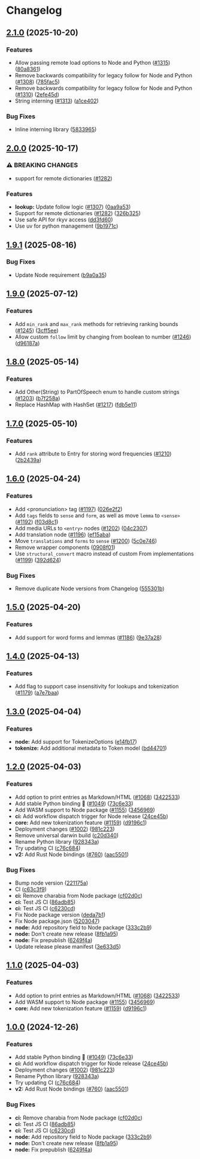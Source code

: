 # Changelog





## [2.1.0](https://github.com/TheOpenDictionary/odict/compare/node/v2.0.0...node/v2.1.0) (2025-10-20)


### Features

* Allow passing remote load options to Node and Python ([#1315](https://github.com/TheOpenDictionary/odict/issues/1315)) ([80a8361](https://github.com/TheOpenDictionary/odict/commit/80a8361e1cff88bffb5bf36cb354ca04ad89a343))
* Remove backwards compatibility for legacy follow for Node and Python ([#1308](https://github.com/TheOpenDictionary/odict/issues/1308)) ([785fac5](https://github.com/TheOpenDictionary/odict/commit/785fac54001df45841fa18d0c6822e36a337b5ec))
* Remove backwards compatibility for legacy follow for Node and Python ([#1310](https://github.com/TheOpenDictionary/odict/issues/1310)) ([2efe45d](https://github.com/TheOpenDictionary/odict/commit/2efe45d44babc1357bd10650360b4edd671513dd))
* String interning ([#1313](https://github.com/TheOpenDictionary/odict/issues/1313)) ([a1ce402](https://github.com/TheOpenDictionary/odict/commit/a1ce4025950f840674e1e4e159b60311672febc2))


### Bug Fixes

* Inline interning library ([5833965](https://github.com/TheOpenDictionary/odict/commit/583396596017cc2a979d45de3237885671c136e7))

## [2.0.0](https://github.com/TheOpenDictionary/odict/compare/node/v1.9.1...node/v2.0.0) (2025-10-17)


### ⚠ BREAKING CHANGES

* support for remote dictionaries ([#1282](https://github.com/TheOpenDictionary/odict/issues/1282))

### Features

* **lookup:** Update follow logic ([#1307](https://github.com/TheOpenDictionary/odict/issues/1307)) ([0aa9a53](https://github.com/TheOpenDictionary/odict/commit/0aa9a532def5b1f544f75f2e7ad3540e3f90cf55))
* Support for remote dictionaries ([#1282](https://github.com/TheOpenDictionary/odict/issues/1282)) ([326b325](https://github.com/TheOpenDictionary/odict/commit/326b325efd4a1ea1327ae2e36f55fe6c13663ca1))
* Use safe API for rkyv access ([dd3fd60](https://github.com/TheOpenDictionary/odict/commit/dd3fd60d1795538108ed0cb02281ccc792eec4f1))
* Use uv for python management ([9b1971c](https://github.com/TheOpenDictionary/odict/commit/9b1971c645310103364fb96e1efb3c01a64ba536))

## [1.9.1](https://github.com/TheOpenDictionary/odict/compare/node/v1.9.0...node/v1.9.1) (2025-08-16)


### Bug Fixes

* Update Node requirement ([b9a0a35](https://github.com/TheOpenDictionary/odict/commit/b9a0a3590ca621976a5025c274453a619c84e299))

## [1.9.0](https://github.com/TheOpenDictionary/odict/compare/node/v1.8.0...node/v1.9.0) (2025-07-12)


### Features

* Add `min_rank` and `max_rank` methods for retrieving ranking bounds ([#1245](https://github.com/TheOpenDictionary/odict/issues/1245)) ([3cff5ee](https://github.com/TheOpenDictionary/odict/commit/3cff5ee302b5a2281c3ee8fdb75b1ee553760b94))
* Allow custom `follow` limit by changing from boolean to number ([#1246](https://github.com/TheOpenDictionary/odict/issues/1246)) ([d96187a](https://github.com/TheOpenDictionary/odict/commit/d96187a541220f2e934462a31af363f64786d623))

## [1.8.0](https://github.com/TheOpenDictionary/odict/compare/node/v1.7.0...node/v1.8.0) (2025-05-14)


### Features

* Add Other(String) to PartOfSpeech enum to handle custom strings ([#1203](https://github.com/TheOpenDictionary/odict/issues/1203)) ([b7f258a](https://github.com/TheOpenDictionary/odict/commit/b7f258aa35a8bb29ccc6f369ae3316435b5f6c03))
* Replace HashMap with HashSet ([#1217](https://github.com/TheOpenDictionary/odict/issues/1217)) ([fdb5e11](https://github.com/TheOpenDictionary/odict/commit/fdb5e111ea84b179156486eacf4b78d843c12efb))

## [1.7.0](https://github.com/TheOpenDictionary/odict/compare/node/v1.6.0...node/v1.7.0) (2025-05-10)


### Features

* Add `rank` attribute to Entry for storing word frequencies ([#1210](https://github.com/TheOpenDictionary/odict/issues/1210)) ([2b2439a](https://github.com/TheOpenDictionary/odict/commit/2b2439a4dcb82d2b2c247174eb22d4a90d2037d5))

## [1.6.0](https://github.com/TheOpenDictionary/odict/compare/node/v1.5.0...node/v1.6.0) (2025-04-24)


### Features

* Add &lt;pronunciation&gt; tag ([#1197](https://github.com/TheOpenDictionary/odict/issues/1197)) ([026e2f2](https://github.com/TheOpenDictionary/odict/commit/026e2f292bf02c182684f8656b9eaa13533f1a72))
* Add `tags` fields to `sense` and `form`, as well as move `lemma` to `<sense>` ([#1192](https://github.com/TheOpenDictionary/odict/issues/1192)) ([f03d8c1](https://github.com/TheOpenDictionary/odict/commit/f03d8c122f96ec20f85ccff639962c9ffa44aee5))
* Add media URLs to `<entry>` nodes ([#1202](https://github.com/TheOpenDictionary/odict/issues/1202)) ([04c2307](https://github.com/TheOpenDictionary/odict/commit/04c2307b005ff57bbe460f7b1034f97c811b580f))
* Add translation node ([#1196](https://github.com/TheOpenDictionary/odict/issues/1196)) ([ef15aba](https://github.com/TheOpenDictionary/odict/commit/ef15abaf0749cf014315fb57ec63c50d2ae59e98))
* Move `translations` and `forms` to `sense` ([#1200](https://github.com/TheOpenDictionary/odict/issues/1200)) ([5c0e746](https://github.com/TheOpenDictionary/odict/commit/5c0e7466df84f5435cc53eba7fcc72813c11d28c))
* Remove wrapper components ([0908f01](https://github.com/TheOpenDictionary/odict/commit/0908f0128c1dd1b0749b756d757d8f3aa50e6c1c))
* Use `structural_convert` macro instead of custom From implementations ([#1199](https://github.com/TheOpenDictionary/odict/issues/1199)) ([392d624](https://github.com/TheOpenDictionary/odict/commit/392d624a4b956f0bc22d0529b4ccb0307807cdfd))


### Bug Fixes

* Remove duplicate Node versions from Changelog ([555301b](https://github.com/TheOpenDictionary/odict/commit/555301bb4ca51ef32193fb64fc486fcbf22f30f9))

## [1.5.0](https://github.com/TheOpenDictionary/odict/compare/node/v1.4.0...node/v1.5.0) (2025-04-20)


### Features

* Add support for word forms and lemmas ([#1186](https://github.com/TheOpenDictionary/odict/issues/1186)) ([9e37a28](https://github.com/TheOpenDictionary/odict/commit/9e37a2834fda82bfaf558aeab9cc74fbced5a1d4))

## [1.4.0](https://github.com/TheOpenDictionary/odict/compare/node/v1.3.0...node/v1.4.0) (2025-04-13)


### Features

* Add flag to support case insensitivity for lookups and tokenization ([#1179](https://github.com/TheOpenDictionary/odict/issues/1179)) ([a7e7baa](https://github.com/TheOpenDictionary/odict/commit/a7e7baac0f8d02e565a2d01acdc59c9bd1bc3242))

## [1.3.0](https://github.com/TheOpenDictionary/odict/compare/node/v1.2.0...node/v1.3.0) (2025-04-04)


### Features

* **node:** Add support for TokenizeOptions ([e14fb17](https://github.com/TheOpenDictionary/odict/commit/e14fb17abcaa2f07bfabb482db11402cd2b41fbf))
* **tokenize:** Add additional metadata to Token model ([bd44701](https://github.com/TheOpenDictionary/odict/commit/bd44701bb3ef59fafac31a2b6582c729fd881f1e))


## [1.2.0](https://github.com/TheOpenDictionary/odict/compare/node/v1.1.1...node/v1.2.0) (2025-04-03)


### Features

* Add option to print entries as Markdown/HTML ([#1068](https://github.com/TheOpenDictionary/odict/issues/1068)) ([3422533](https://github.com/TheOpenDictionary/odict/commit/3422533514264dbe80e6ff4c6ac4e3c12f289ee8))
* Add stable Python binding 🎉 ([#1049](https://github.com/TheOpenDictionary/odict/issues/1049)) ([73c6e33](https://github.com/TheOpenDictionary/odict/commit/73c6e339b8614c6eb048de4ee7586dd5aa98803e))
* Add WASM support to Node package ([#1155](https://github.com/TheOpenDictionary/odict/issues/1155)) ([3456969](https://github.com/TheOpenDictionary/odict/commit/3456969422df2530693c196bafefa7cd92fb2f12))
* **ci:** Add workflow dispatch trigger for Node release ([24ce45b](https://github.com/TheOpenDictionary/odict/commit/24ce45b8678edcf92779031104c9b21614318bfa))
* **core:** Add new tokenization feature ([#1159](https://github.com/TheOpenDictionary/odict/issues/1159)) ([d9196c1](https://github.com/TheOpenDictionary/odict/commit/d9196c1aae4c275d3c326d5803f7baf65f7b5a89))
* Deployment changes ([#1002](https://github.com/TheOpenDictionary/odict/issues/1002)) ([981c223](https://github.com/TheOpenDictionary/odict/commit/981c2232fe8908cb9a0afd95f6c04e32a4c698ed))
* Remove universal darwin build ([c20d340](https://github.com/TheOpenDictionary/odict/commit/c20d340b5ec44a2c5dd84360dc9e5ff8bde8cba8))
* Rename Python library ([928343a](https://github.com/TheOpenDictionary/odict/commit/928343a7df53d64aa25d7e262f21f4aa0f09cc5e))
* Try updating CI ([c76c684](https://github.com/TheOpenDictionary/odict/commit/c76c684d427ef79df81e4c9a349dadba3a54339c))
* **v2:** Add Rust Node bindings ([#760](https://github.com/TheOpenDictionary/odict/issues/760)) ([aac5501](https://github.com/TheOpenDictionary/odict/commit/aac550181f6d144649ce9ad0ff823967b29668bf))


### Bug Fixes

* Bump node version ([221175a](https://github.com/TheOpenDictionary/odict/commit/221175a37d7275223b31011a208b375e57a36842))
* CI ([c63c3f9](https://github.com/TheOpenDictionary/odict/commit/c63c3f98e816aa626a74e600bdc10554ddf23e7f))
* **ci:** Remove charabia from Node package ([cf02d0c](https://github.com/TheOpenDictionary/odict/commit/cf02d0c6f7a6b9015c88e563e7d24a846428b145))
* **ci:** Test JS CI ([86adb85](https://github.com/TheOpenDictionary/odict/commit/86adb853bd772f94d191c38406ed9e3e7b78ba28))
* **ci:** Test JS CI ([c6230cd](https://github.com/TheOpenDictionary/odict/commit/c6230cde4137ff578839380ef8b18b34f0c226ac))
* Fix Node package version ([deda7b1](https://github.com/TheOpenDictionary/odict/commit/deda7b13ecfc386240682c2ee9d41b33791d7505))
* Fix Node package.json ([5203047](https://github.com/TheOpenDictionary/odict/commit/520304788d1d016c69c9643ed39b069db7844f14))
* **node:** Add repository field to Node package ([333c2b9](https://github.com/TheOpenDictionary/odict/commit/333c2b9ef3a225668d71f18b412ecb35eb63ca8a))
* **node:** Don't create new release ([8fb1a95](https://github.com/TheOpenDictionary/odict/commit/8fb1a95d4164ea9ed7d426342c260389bc08eed2))
* **node:** Fix prepublish ([6249f4a](https://github.com/TheOpenDictionary/odict/commit/6249f4af2e8c2ff627405bd21e41bd0eaac10a60))
* Update release please manifest ([3e633d5](https://github.com/TheOpenDictionary/odict/commit/3e633d58e7b56f3268f63b8eb46d4a514c229c31))


## [1.1.0](https://github.com/TheOpenDictionary/odict/compare/node-v1.0.0...node/v1.1.0) (2025-04-03)


### Features

* Add option to print entries as Markdown/HTML ([#1068](https://github.com/TheOpenDictionary/odict/issues/1068)) ([3422533](https://github.com/TheOpenDictionary/odict/commit/3422533514264dbe80e6ff4c6ac4e3c12f289ee8))
* Add WASM support to Node package ([#1155](https://github.com/TheOpenDictionary/odict/issues/1155)) ([3456969](https://github.com/TheOpenDictionary/odict/commit/3456969422df2530693c196bafefa7cd92fb2f12))
* **core:** Add new tokenization feature ([#1159](https://github.com/TheOpenDictionary/odict/issues/1159)) ([d9196c1](https://github.com/TheOpenDictionary/odict/commit/d9196c1aae4c275d3c326d5803f7baf65f7b5a89))

## [1.0.0](https://github.com/TheOpenDictionary/odict/compare/node-v1.0.0...node-v1.0.0) (2024-12-26)


### Features

* Add stable Python binding 🎉 ([#1049](https://github.com/TheOpenDictionary/odict/issues/1049)) ([73c6e33](https://github.com/TheOpenDictionary/odict/commit/73c6e339b8614c6eb048de4ee7586dd5aa98803e))
* **ci:** Add workflow dispatch trigger for Node release ([24ce45b](https://github.com/TheOpenDictionary/odict/commit/24ce45b8678edcf92779031104c9b21614318bfa))
* Deployment changes ([#1002](https://github.com/TheOpenDictionary/odict/issues/1002)) ([981c223](https://github.com/TheOpenDictionary/odict/commit/981c2232fe8908cb9a0afd95f6c04e32a4c698ed))
* Rename Python library ([928343a](https://github.com/TheOpenDictionary/odict/commit/928343a7df53d64aa25d7e262f21f4aa0f09cc5e))
* Try updating CI ([c76c684](https://github.com/TheOpenDictionary/odict/commit/c76c684d427ef79df81e4c9a349dadba3a54339c))
* **v2:** Add Rust Node bindings ([#760](https://github.com/TheOpenDictionary/odict/issues/760)) ([aac5501](https://github.com/TheOpenDictionary/odict/commit/aac550181f6d144649ce9ad0ff823967b29668bf))


### Bug Fixes

* **ci:** Remove charabia from Node package ([cf02d0c](https://github.com/TheOpenDictionary/odict/commit/cf02d0c6f7a6b9015c88e563e7d24a846428b145))
* **ci:** Test JS CI ([86adb85](https://github.com/TheOpenDictionary/odict/commit/86adb853bd772f94d191c38406ed9e3e7b78ba28))
* **ci:** Test JS CI ([c6230cd](https://github.com/TheOpenDictionary/odict/commit/c6230cde4137ff578839380ef8b18b34f0c226ac))
* **node:** Add repository field to Node package ([333c2b9](https://github.com/TheOpenDictionary/odict/commit/333c2b9ef3a225668d71f18b412ecb35eb63ca8a))
* **node:** Don't create new release ([8fb1a95](https://github.com/TheOpenDictionary/odict/commit/8fb1a95d4164ea9ed7d426342c260389bc08eed2))
* **node:** Fix prepublish ([6249f4a](https://github.com/TheOpenDictionary/odict/commit/6249f4af2e8c2ff627405bd21e41bd0eaac10a60))
